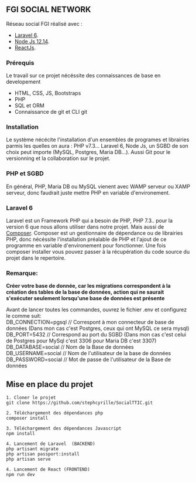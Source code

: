 ## FGI SOCIAL NETWORK

Réseau social FGI réalisé avec :

- [Laravel 6](https://laravel.com/docs).
- [Node Js 12.14](https://nodejs.org/en/).
- [ReactJs](https://fr.reactjs.org/).


### Prérequis

Le travail sur ce projet nécéssite des connaissances de base en developement 
- HTML, CSS, JS, Bootstraps 
- PHP
- SQL et ORM
- Connaissance de git et CLI git 


### Installation

Le système nécécite l'installation d'un ensembles de programes et librairies parmis les quelles on aura : PHP v7.3... Laravel 6, Node Js, un SGBD de son choix peut importe (MySQL, Postgres, Maria DB...). Aussi Git pour le versionning et la collaboration sur le projet.


### PHP et SGBD

En général, PHP, Maria DB ou MySQL vienent avec WAMP serveur ou XAMP serveur, donc faudrait juste mettre PHP en variable d'environement.


### Laravel 6

Laravel est un Framework PHP qui a besoin de PHP, PHP 7.3.. pour la version 6 que nous allons utiliser dans notre projet. Mais aussi de [Composer](https://getcomposer.org/). Composer est un gestionnaire de dépendance ou de librairies PHP, donc nécéssite l'installation préalable de PHP et l'ajout de ce programme en variable d'environement pour fonctionner.
Une fois composer installer vous pouvez passer à la récupération du code source du projet dans le repertoire.


### Remarque: 

**Créer votre base de donnée, car les migrations correspondent à la création des tables de la base de données, action qui ne saurait s'exécuter seulement lorsqu'une base de données est présente** 

Avant de lancer toutes les commandes, ouvrez le fichier .env et configurez le comme suit: <br />
    DB_CONNECTION=pgsql     // Correspont à mon connecteur de base de données (Dans mon cas c'est Postgres, ceux qui ont MySQL ce sera mysql)<br />
    DB_PORT=5432            // Correspond au port du SGBD (Dans mon cas c'est celui de Postgres pour MySql c'est 3306 pour Maria DB c'est 3307)<br />
    DB_DATABASE=social       // Nom de la Base de données<br />
    DB_USERNAME=social       // Nom de l'utilisateur de la base de données<br />
    DB_PASSWORD=social       // Mot de passe de l'utilisateur de la Base de données <br />


## Mise en place du projet

    1. Cloner le projet 
    git clone https://github.com/stephcyrille/SocialTTIC.git

    2. Téléchargement des dépendances php 
    composer install

    3. Téléchargement des dépendances Javascript 
    npm install

    4. Lancement de Laravel  (BACKEND)
    php artisant migrate
    php artisan passport:install
    php artisan serve

    4. Lancement de React (FRONTEND)
    npm run dev
    
